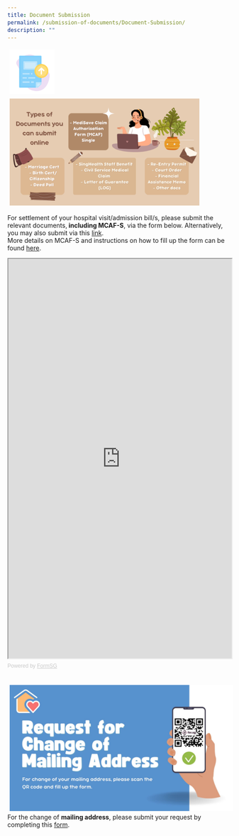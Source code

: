 ```yaml
---
title: Document Submission
permalink: /submission-of-documents/Document-Submission/
description: ""
---
```

<img src="images/ds-new.png" style="vertical-align: middle; max-width: 20%; margin: 5px;">
<img src="images/docuu2.png" style="vertical-align: middle; max-width: 85%; margin: 5px;">


For settlement of your hospital visit/admission bill/s, please submit the relevant documents,<b> including MCAF-S</b>, via the form below.
Alternatively, you may also submit via this <a href="[https://form.gov.sg/63071bcc2c1e9100137c16e0]">link</a>.
<br>
More details on MCAF-S and instructions on how to fill up the form can be found [here](https://kkh-patientbilling-staging.netlify.app/medisave-and-insurance/mcaf/mcaf-s/).

		
<iframe id="iframe" src="https://form.gov.sg/63071bcc2c1e9100137c16e0" style="width:100%;height:900px"></iframe>
<div style="font-family:Sans-Serif;font-size:12px;color:#999;opacity:0.5;padding-top:5px">Powered by <a href="https://form.gov.sg" style="color: #999">FormSG</a></div>
<br>

<img src="images/address.jpg" style="vertical-align: middle; max-width: 100%; margin: 5px;"><br>
For the change of **mailing address**, please submit your request by completing this [form](https://for.sg/kkhcgadd "Click to open link").